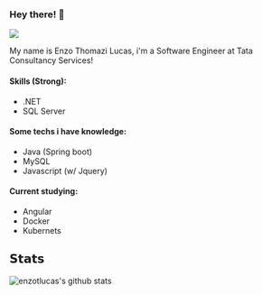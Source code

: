 ### <b>Hey there! :cowboy_hat_face:</b>

[![](https://img.shields.io/badge/-Enzo%20Thomazi%20Lucas-blue?style=flat-square&logo=Linkedin&logoColor=white&link=https://www.linkedin.com/in/enzo-thomazi-lucas-10bb91158/)](https://www.linkedin.com/in/enzo-thomazi-lucas-10bb91158/)

My name is Enzo Thomazi Lucas, i'm a Software Engineer at Tata Consultancy Services!

#### Skills (Strong):
- .NET
- SQL Server

#### Some techs i have knowledge:
- Java (Spring boot)
- MySQL
- Javascript (w/ Jquery)

#### Current studying:
- Angular
- Docker
- Kubernets

## 𝗦𝘁𝗮𝘁𝘀
![enzotlucas's github stats](https://github-readme-stats.vercel.app/api?username=enzotlucas&show_icons=true&theme=dracula)
